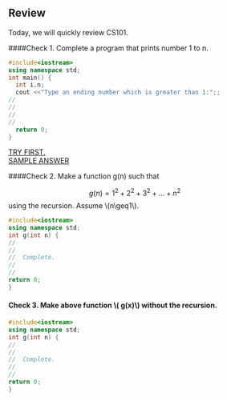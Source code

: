 ## Review

Today, we will quickly review CS101.

####Check 1. Complete a program that prints number 1 to n.

```c++
#include<iostream> 
using namespace std; 
int main() {
  int i,n;
  cout <<"Type an ending number which is greater than 1:";;
//
//
//
//
  return 0;
}
```
<div class="btn-group btn-group-justified" role="group" aria-label="...">
  <div class="btn-group" role="group">
   <a  class="btn btn-default bg-purple"  href="http://runnable.com/VMdcefZPp39Aqk68/cs203-review-check-1-for-c%2B%2B" target="_blank"> TRY FIRST.</a>
  </div>
  <!--
  <div class="btn-group" role="group">
    <button type="button" class="btn btn-default">Middle</button>
  </div>
  -->
  <div class="btn-group" role="group">
    <a  class="btn btn-default bg-blue" href="http://runnable.com/VMdhBgwrvLI4e1VA/cs203-review-check-1-sample-answer-for-c%2B%2B" target="_blank"> SAMPLE ANSWER</a>
  </div>
</div>

####Check 2. Make a function g(n) such that

$$
g(n)=1^2+2^2+3^2+\ldots+n^2
$$
using the recursion.
Assume \\(n\geq1\\).
```c++
#include<iostream> 
using namespace std; 
int g(int n) {
//
//
//  Complete.
//
//
return 0;
}

```
#### Check 3. Make above function \\( g(x)\\) without the recursion.
```c++
#include<iostream> 
using namespace std; 
int g(int n) {
//
//
//  Complete.
//
//
return 0;
}

```


